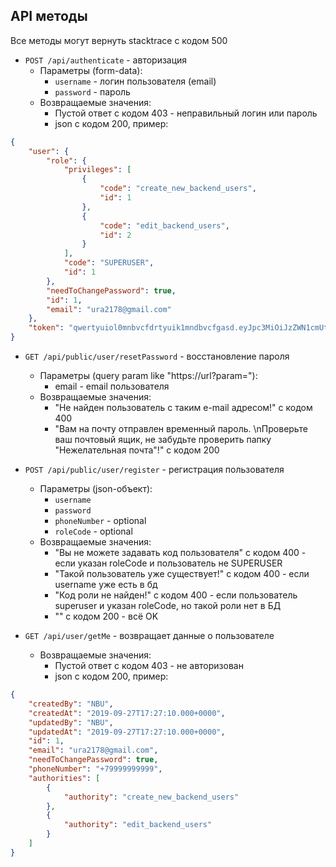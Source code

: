 ## API методы

Все методы могут вернуть stacktrace с кодом 500

* `POST /api/authenticate` - авторизация
    * Параметры (form-data):
        * `username` - логин пользователя (email)
        * `password` - пароль
    * Возвращаемые значения:
        * Пустой ответ с кодом 403 - неправильный логин или пароль
        * json c кодом 200, пример:
```json
{
    "user": {
        "role": {
            "privileges": [
                {
                    "code": "create_new_backend_users",
                    "id": 1
                },
                {
                    "code": "edit_backend_users",
                    "id": 2
                }
            ],
            "code": "SUPERUSER",
            "id": 1
        },
        "needToChangePassword": true,
        "id": 1,
        "email": "ura2178@gmail.com"
    },
    "token": "qwertyuiol0mnbvcfdrtyuik1mndbvcfgasd.eyJpc3MiOiJzZWN1cmUtYXBpIiwiYXVkIjoic2VjdXJlLWFwcCIsInN1YiI6InVyYTIxNzhAZ21haWwuY29tIiwiZXhwIjoxNTcwNDcxMzA2LCJyb2wiOlsiY3JlYXRlX25ld19iYWNrZW5kX3VzZXJzIiwiZWRpdF9iYWNrZW5kX3VzZXJzIl19.ABq-D3qPP1E33ukyyUCwkR8IezKbCA1A9XkYW5v_-2QhBPWUxjhY6AzGqsDocLvBAWpLxrUz5gyg7uZc9Al0NA"
}
```

* `GET /api/public/user/resetPassword` - восстановление пароля
    * Параметры (query param like "https://url?param="):
        * email - email пользователя
    * Возвращаемые значения:
        * "Не найден пользователь с таким e-mail адресом!" с кодом 400
        * "Вам на почту отправлен временный пароль. \nПроверьте ваш почтовый ящик, 
           не забудьте проверить папку \"Нежелательная почта\"!" с кодом 200

* `POST /api/public/user/register` - регистрация пользователя
    * Параметры (json-объект):
        * `username`
        * `password`
        * `phoneNumber` - optional
        * `roleCode` - optional
    * Возвращаемые значения:
        * "Вы не можете задавать код пользователя" с кодом 400 - если указан roleCode и пользователь не SUPERUSER
        * "Такой пользователь уже существует!" с кодом 400 - если username уже есть в бд
        * "Код роли не найден!" с кодом 400 - если пользователь superuser и указан roleCode, но такой роли нет в БД
        * "" с кодом 200 - всё OK

* `GET /api/user/getMe` - возвращает данные о пользователе
    * Возвращаемые значения:
        * Пустой ответ с кодом 403 - не авторизован
        * json c кодом 200, пример:

```json
{
    "createdBy": "NBU",
    "createdAt": "2019-09-27T17:27:10.000+0000",
    "updatedBy": "NBU",
    "updatedAt": "2019-09-27T17:27:10.000+0000",
    "id": 1,
    "email": "ura2178@gmail.com",
    "needToChangePassword": true,
    "phoneNumber": "+79999999999",
    "authorities": [
        {
            "authority": "create_new_backend_users"
        },
        {
            "authority": "edit_backend_users"
        }
    ]
}
```